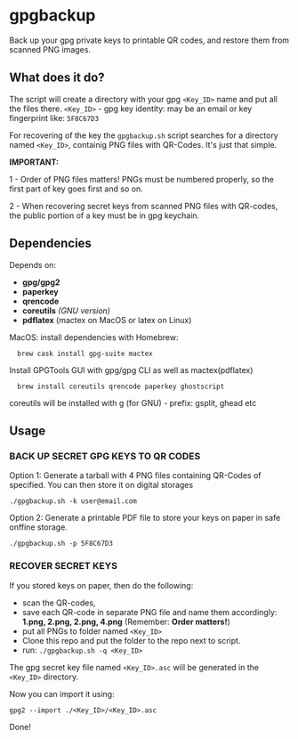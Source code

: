# gpgbackup
Back up your gpg private keys to printable QR codes, and restore them from scanned PNG images.


## What does it do?

The script will create a directory with your gpg `<Key_ID>` name and put all the files there.
`<Key_ID>` - gpg key identity: may be an email or key fingerprint like: `5F8C67D3`

For recovering of the key the `gpgbackup.sh` script searches for a directory named `<Key_ID>`, containig PNG files with
QR-Codes. It's just that simple.

**IMPORTANT:**

1 - Order of PNG files matters! PNGs must be numbered properly, so the first part of key goes first and so on.

2 - When recovering secret keys from scanned PNG files with QR-codes, the public portion of a key must be in gpg
keychain.


## Dependencies
Depends on:

  - **gpg/gpg2**
  - **paperkey**
  - **qrencode**
  - **coreutils** *(GNU version)*
  - **pdflatex** (mactex on MacOS or latex on Linux)

MacOS: install dependencies with Homebrew:

      brew cask install gpg-suite mactex
Install GPGTools GUI with gpg/gpg CLI as well as mactex(pdflatex)

      brew install coreutils qrencode paperkey ghostscript
coreutils will be installed with g (for GNU) - prefix:  gsplit, ghead etc

## Usage

### BACK UP SECRET GPG KEYS TO QR CODES

Option 1: Generate a tarball with 4 PNG files containing QR-Codes of specified. You can then store it on digital
storages

    ./gpgbackup.sh -k user@email.com


Option 2: Generate a printable PDF file to store your keys on paper in safe onffine storage.

    ./gpgbackup.sh -p 5F8C67D3


### RECOVER SECRET KEYS

If you stored keys on paper, then do the following:

 - scan the QR-codes,
 - save each QR-code in separate PNG file and name them accordingly:
    **1.png, 2.png, 2.png, 4.png** (Remember: **Order matters!**)
 - put all PNGs to folder named `<Key_ID>`
 - Clone this repo and put the folder to the repo next to script.
 - run: `./gpgbackup.sh -q <Key_ID>`

The gpg secret key file named `<Key_ID>.asc` will be generated in the `<Key_ID>` directory.

Now you can import it using:

    gpg2 --import ./<Key_ID>/<Key_ID>.asc

Done!

